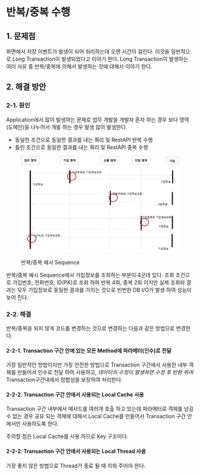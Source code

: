 # 반복/중복 수행

## 1. 문제점

화면에서 저장 이벤트가 발생이 되어 처리하는데 오랜 시간이 걸린다. 이것을 일반적으로 Long Transaction이 발생되었다고 이야기 한다. Long Transaction이 발생하는 여러 사유 중 반복/중복에 의해서 발생하는 것에 대해서 이야기 한다.&#x20;

## 2. 해결 방안

### 2-1. 원인

Application에서.많이 발생하는 문제로 업무 개발을 개발자 혼자 하는 경우 보다 영역(도메인)을 나누어서 개발 하는 경우 발생 많이 발생한다.&#x20;

* 동일한 조건으로 동일한 결과를 내는 쿼리  및 RestAPI 반복 수행&#x20;
* 틀린 조건으로 동일한 결과를 내는 쿼리  및 RestAPI 중복 수행&#x20;

<figure><img src="../../../.gitbook/assets/image (1) (1).png" alt=""><figcaption><p>반복/중복 예시 Sequence</p></figcaption></figure>

반복/중복 예시 Sequence에서 가입정보를 조회하는 부분이 4군데 있다. 조회 조건으로 가입번호, 전화번호, ID(PK)로 조회 하여 반복 4회, 중복 2회 이지만 실제 조회되 결과는 모두 가입정보로 동일한 결과를 가지는 것으로 빈번한 DB I/O가 발생 하여 성능이 늦어 진다.

### 2-2.  해결

반복/중복을 되지 않게 코드를 변경하는 것으로 변경하는 다음과 같은 방법으로 변경한다.

#### 2-2-1. Transaction 구간 안에 있는 모든 Method에 파라메터(인수)로 전달

가장 일반적인 방법이지만 가장 안전한 방법으로 Transaction 구간에서 사용한 내부 객체를 만들어서 인수로 전달 하여 사용하고, _데이터의 수정이 발생하면 수정 후 반환 하여_ Transaction구간내에서 정합성을 보장하여 처리한다.

#### 2-2-2. Transaction 구간 안애서 사용되는 Local Cache 사용&#x20;

Transaction 구간 내부에서 메서드를 여러개 호출 하고 있는데 파라메터로 객체를 넘길 수 없는 경우 공유 되는 객체에 대해서 Local Cache를 만들어서 Transaction 구간 안에서만 사용하도록 한다.

주의할 점은 Local Cache를 사용 하므로 Key 구조이다.&#x20;

#### 2-2-2. Transaction 구간 안애서 사용되는 Local  Thread 사용

가장 좋지 않은 방법으로 Thread가 종료 될 때 지워 주어야 한다.

&#x20;



